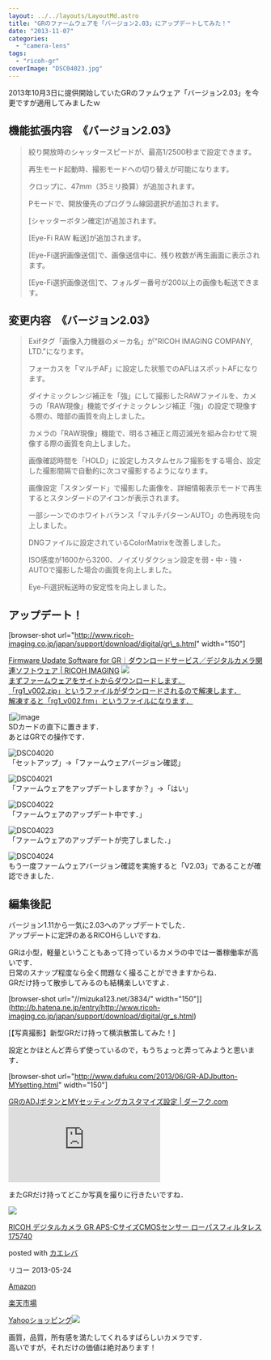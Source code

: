 ```yaml
---
layout: ../../layouts/LayoutMd.astro
title: "GRのファームウェアを「バージョン2.03」にアップデートしてみた！"
date: "2013-11-07"
categories: 
  - "camera-lens"
tags: 
  - "ricoh-gr"
coverImage: "DSC04023.jpg"
---
```


2013年10月3日に提供開始していたGRのファムウェア「バージョン2.03」を今更ですが適用してみましたｗ

## 機能拡張内容　《バージョン2.03》

> 絞り開放時のシャッタースピードが、最高1/2500秒まで設定できます。
> 
> 再生モード起動時、撮影モードへの切り替えが可能になります。
> 
> クロップに、47mm（35ミリ換算）が追加されます。
> 
> Pモードで、開放優先のプログラム線図選択が追加されます。
> 
> \[シャッターボタン確定\]が追加されます。
> 
> \[Eye-Fi RAW 転送\]が追加されます。
> 
> \[Eye-Fi選択画像送信\]で、画像送信中に、残り枚数が再生画面に表示されます。
> 
> \[Eye-Fi選択画像送信\]で、フォルダー番号が200以上の画像も転送できます。

## 変更内容　《バージョン2.03》

> Exifタグ「画像入力機器のメーカ名」が"RICOH IMAGING COMPANY, LTD."になります。
> 
> フォーカスを「マルチAF」に設定した状態でのAFLはスポットAFになります。
> 
> ダイナミックレンジ補正を「強」にして撮影したRAWファイルを、カメラの「RAW現像」機能でダイナミックレンジ補正「強」の設定で現像する際の、暗部の画質を向上しました。
> 
> カメラの「RAW現像」機能で、明るさ補正と周辺減光を組み合わせて現像する際の画質を向上しました。
> 
> 画像確認時間を「HOLD」に設定しカスタムセルフ撮影をする場合、設定した撮影間隔で自動的に次コマ撮影するようになります。
> 
> 画像設定「スタンダード」で撮影した画像を、詳細情報表示モードで再生するとスタンダードのアイコンが表示されます。
> 
> 一部シーンでのホワイトバランス「マルチパターンAUTO」の色再現を向上しました。
> 
> DNGファイルに設定されているColorMatrixを改善しました。
> 
> ISO感度が1600から3200、ノイズリダクション設定を弱・中・強・AUTOで撮影した場合の画質を向上しました。
> 
> Eye-Fi選択転送時の安定性を向上しました。

## アップデート！

\[browser-shot url="http://www.ricoh-imaging.co.jp/japan/support/download/digital/gr\_s.html" width="150"\]

[Firmware Update Software for GR｜ダウンロードサービス／デジタルカメラ関連ソフトウェア | RICOH IMAGING](http://www.ricoh-imaging.co.jp/japan/support/download/digital/gr_s.html) [![](/wp/images/image5.png)  
まずファームウェアをサイトからダウンロードします．  
「rg1\_v002.zip」というファイルがダウンロードされるので解凍します．  
解凍すると「rg1\_v002.frm」というファイルになります．](http://b.hatena.ne.jp/entry/http://www.ricoh-imaging.co.jp/japan/support/download/digital/gr_s.html)

 [![image](/wp/images/image6.png "image")   
SDカードの直下に置きます．  
あとはGRでの操作です．

![DSC04020](/wp/images/DSC04020.jpg "DSC04020")  
「セットアップ」→「ファームウェアバージョン確認」

![DSC04021](/wp/images/DSC04021.jpg "DSC04021")  
「ファームウェアをアップデートしますか？」→「はい」

![DSC04022](/wp/images/DSC04022.jpg "DSC04022")  
「ファームウェアのアップデート中です．」

![DSC04023](/wp/images/DSC04023.jpg "DSC04023")  
「ファームウェアのアップデートが完了しました．」

![DSC04024](/wp/images/DSC04024.jpg "DSC04024")   
もう一度ファームウェアバージョン確認を実施すると「V2.03」であることが確認できました．

## 編集後記

バージョン1.11から一気に2.03へのアップデートでした．  
アップデートに定評のあるRICOHらしいですね．

GRは小型，軽量ということもあって持っているカメラの中では一番稼働率が高いです．  
日常のスナップ程度なら全く問題なく撮ることができますからね．  
GRだけ持って散歩してみるのも結構楽しいですよ．

\[browser-shot url="//mizuka123.net/3834/" width="150"\]](http://b.hatena.ne.jp/entry/http://www.ricoh-imaging.co.jp/japan/support/download/digital/gr_s.html)

[](http://b.hatena.ne.jp/entry/http://www.ricoh-imaging.co.jp/japan/support/download/digital/gr_s.html)[【写真撮影】新型GRだけ持って横浜散策してみた！]

設定とかほとんど弄らず使っているので，もうちょっと弄ってみようと思います．

\[browser-shot url="http://www.dafuku.com/2013/06/GR-ADJbutton-MYsetting.html" width="150"\]

[GRのADJボタンとMYセッティングカスタマイズ設定 | ダーフク.com](http://www.dafuku.com/2013/06/GR-ADJbutton-MYsetting.html) [![](http://b.hatena.ne.jp/entry/image/http://www.dafuku.com/2013/06/GR-ADJbutton-MYsetting.html)](http://b.hatena.ne.jp/entry/http://www.dafuku.com/2013/06/GR-ADJbutton-MYsetting.html)

またGRだけ持ってどこか写真を撮りに行きたいですね．

[![](/wp/images/51l2yAOyf1L._SL160_.jpg)](https://www.amazon.co.jp/exec/obidos/ASIN/B00CE2V2VI/mizuka123-22/ref=nosim/)

[RICOH デジタルカメラ GR APS-CサイズCMOSセンサー ローパスフィルタレス 175740](https://www.amazon.co.jp/exec/obidos/ASIN/B00CE2V2VI/mizuka123-22/ref=nosim/)

posted with [カエレバ](http://kaereba.com)

リコー 2013-05-24

[Amazon](http://www.amazon.co.jp/gp/search?keywords=GR%20APS-C%83T%83C%83YCMOS%83Z%83%93%83T%81%5B%20%83%8D%81%5B%83p%83X&__mk_ja_JP=%83J%83%5E%83J%83i&tag=mizuka123-22 "アマゾン")

[楽天市場](http://hb.afl.rakuten.co.jp/hgc/032b53ee.4b34c5ee.0f4a541e.f440145e/?pc=http%3A%2F%2Fsearch.rakuten.co.jp%2Fsearch%2Fmall%2FGR%2520APS-C%25E3%2582%25B5%25E3%2582%25A4%25E3%2582%25BACMOS%25E3%2582%25BB%25E3%2583%25B3%25E3%2582%25B5%25E3%2583%25BC%2520%25E3%2583%25AD%25E3%2583%25BC%25E3%2583%2591%25E3%2582%25B9%2F-%2Ff.1-p.1-s.1-sf.0-st.A-v.2%3Fx%3D0%26scid%3Daf_ich_link_urltxt%26m%3Dhttp%3A%2F%2Fm.rakuten.co.jp%2F "楽天市場")

[Yahooショッピング![](//ad.jp.ap.valuecommerce.com/servlet/gifbanner?sid=3066752&pid=881990642)](//ck.jp.ap.valuecommerce.com/servlet/referral?sid=3066752&pid=881990642&vc_url=http%3A%2F%2Fshopping.search.yahoo.co.jp%2Fsearch%3FuIv%3Don%26ei%3DUTF-8%26tab_ex%3Dcommerce%26slider%3D0%26va%3DGR%2520APS-C%25E3%2582%25B5%25E3%2582%25A4%25E3%2582%25BACMOS%25E3%2582%25BB%25E3%2583%25B3%25E3%2582%25B5%25E3%2583%25BC%2520%25E3%2583%25AD%25E3%2583%25BC%25E3%2583%2591%25E3%2582%25B9 "Yahooショッピング")

画質，品質，所有感を満たしてくれるすばらしいカメラです．  
高いですが，それだけの価値は絶対あります！
